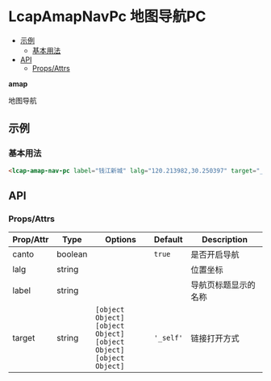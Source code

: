 <!-- 该 README.md 根据 api.yaml 和 docs/*.md 自动生成，为了方便在 GitHub 和 NPM 上查阅。如需修改，请查看源文件 -->

# LcapAmapNavPc 地图导航PC

- [示例](#示例)
    - [基本用法](#基本用法)
- [API]()
    - [Props/Attrs](#propsattrs)

**amap**

地图导航

## 示例
### 基本用法

``` html
<lcap-amap-nav-pc label="钱江新城" lalg="120.213982,30.250397" target="_blank"></lcap-amap-nav-pc>
```

## API
### Props/Attrs

| Prop/Attr | Type | Options | Default | Description |
| --------- | ---- | ------- | ------- | ----------- |
| canto | boolean |  | `true` | 是否开启导航 |
| lalg | string |  |  | 位置坐标 |
| label | string |  |  | 导航页标题显示的名称 |
| target | string | `[object Object]`<br/>`[object Object]`<br/>`[object Object]`<br/>`[object Object]` | `'_self'` | 链接打开方式 |

